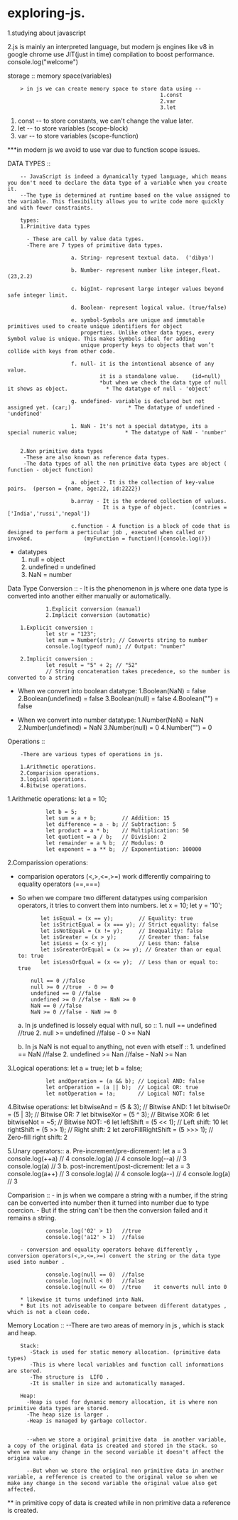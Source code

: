 # exploring-js.
1.studying about javascript

2.js is mainly an interpreted language, but modern js engines like v8 in google chrome use JIT(just in time) compilation to boost performance.
console.log("welcome")

storage ::  memory space(variables)
        
        > in js we can create memory space to store data using --
                                                    1.const
                                                    2.var
                                                    3.let
                                                    
 1. const -- to store constants, we can't change the value later.
 2. let -- to store variables (scope-block)
 3. var -- to store variables (scope-function)

 ***in modern js we avoid to use var due to function scope issues.



DATA TYPES ::

        -- JavaScript is indeed a dynamically typed language, which means you don't need to declare the data type of a variable when you create it. 
        --The type is determined at runtime based on the value assigned to the variable. This flexibility allows you to write code more quickly and with fewer constraints.

        types:
        1.Primitive data types

          - These are call by value data types.
          -There are 7 types of primitive data types.

                        a. String- represent textual data.  ('dibya')

                        b. Number- represent number like integer,float. (23,2.2)

                        c. bigInt- represent large integer values beyond safe integer limit. 

                        d. Boolean- represent logical value. (true/false)

                        e. symbol-Symbols are unique and immutable primitives used to create unique identifiers for object 
                           properties. Unlike other data types, every Symbol value is unique. This makes Symbols ideal for adding 
                           unique property keys to objects that won’t collide with keys from other code.

                        f. null- it is the intentional absence of any value.
                                 it is a standalone value.    (id=null)
                                 *but when we check the data type of null it shows as object.            * The datatype of null - 'object'

                        g. undefined- variable is declared but not assigned yet. (car;)                  * The datatype of undefined - 'undefined'

                        1. NaN - It's not a special datatype, its a special numeric value;               * The datatype of NaN - 'number'


        2.Non primitive data types
         -These are also known as reference data types.
         -The data types of all the non primitive data types are object ( function - object function)

                        a. object - It is the collection of key-value pairs.  (person = {name, age:22, id:2222})

                        b.array - It is the ordered collection of values.
                                  It is a type of object.     (contries = ['India','russi','nepal'])

                        c.function - A function is a block of code that is designed to perform a perticular job , executed when called or invoked.                (myFunction = function(){console.log()})

* datatypes
  1. null = object
  2. undefined = undefined
  3. NaN = number


Data Type Conversion ::
                - It is the phenomenon in js where one data type is converted into another either manually or automatically.

                1.Explicit conversion (manual)
                2.Implicit conversion (automatic)

        1.Explicit conversion :
                let str = "123";
                let num = Number(str); // Converts string to number
                console.log(typeof num); // Output: "number"

        2.Implicit conversion :
                let result = "5" + 2; // "52"
                // String concatenation takes precedence, so the number is converted to a string

* When we convert into boolean datatype:
                  1.Boolean(NaN) = false
                  2.Boolean(undefined) = false
                  3.Boolean(null) = false
                  4.Boolean("") = false

* When we convert into number datatype:
                  1.Number(NaN) = NaN
                  2.Number(undefined) = NaN
                  3.Number(null) = 0
                  4.Number("") = 0               

Operations ::

        -There are various types of operations in js.

        1.Arithmetic operations.
        2.Comparision operations.
        3.logical operations.
        4.Bitwise operations.

   1.Arithmetic operations:
                let a = 10;

                let b = 5;
                let sum = a + b;        // Addition: 15
                let difference = a - b; // Subtraction: 5
                let product = a * b;    // Multiplication: 50
                let quotient = a / b;   // Division: 2
                let remainder = a % b;  // Modulus: 0
                let exponent = a ** b;  // Exponentiation: 100000
   
   2.Comparission operations:
   * comparision operators (<,>,<=,>=) work differently compairing to equality operators (==,===)
   * So when we compare two different datatypes using comparision operators, it tries to convert them into numbers.
                let x = 10;
                let y = '10';

                let isEqual = (x == y);        // Equality: true
                let isStrictEqual = (x === y); // Strict equality: false
                let isNotEqual = (x != y);     // Inequality: false
                let isGreater = (x > y);       // Greater than: false
                let isLess = (x < y);          // Less than: false
                let isGreaterOrEqual = (x >= y); // Greater than or equal to: true
                let isLessOrEqual = (x <= y);  // Less than or equal to: true

             null == 0 //false
             null >= 0 //true  - 0 >= 0
             undefined == 0 //false
             undefined >= 0 //false - NaN >= 0
             NaN == 0 //false
             NaN >= 0 //false - NaN >= 0

     a. In js undefined is lossely equal with null, so ::
             1. null == undefined //true
             2. null >= undefined //false  - 0 >= NaN

     b. In js NaN is not equal to anything, not even with etself ::
             1. undefined == NaN //false
             2. undefined >= Nan //false - NaN >= Nan
             

   3.Logical operations:
                let a = true;
                let b = false;

                let andOperation = (a && b); // Logical AND: false
                let orOperation = (a || b);  // Logical OR: true
                let notOperation = !a;       // Logical NOT: false

   4.Bitwise operations:
                let bitwiseAnd = (5 & 3);   // Bitwise AND: 1
                let bitwiseOr = (5 | 3);    // Bitwise OR: 7
                let bitwiseXor = (5 ^ 3);   // Bitwise XOR: 6
                let bitwiseNot = ~5;        // Bitwise NOT: -6
                let leftShift = (5 << 1);   // Left shift: 10
                let rightShift = (5 >> 1);  // Right shift: 2
                let zeroFillRightShift = (5 >>> 1); // Zero-fill right shift: 2

  5.Unary operators::
                a. Pre-increment/pre-dicrement:
                        let a = 3
                        console.log(++a)     // 4
                        console.log(a)      // 4
                        console.log(--a)    // 3  
                        console.log(a)      // 3
                b. post-increment/post-dicrement:
                        let a = 3
                        console.log(a++)     // 3
                        console.log(a)       // 4
                        console.log(a--)     // 4 
                        console.log(a)       // 3
                


Comparision ::
        - in js when we compare a string with a number, if the string can be converted into number then it turned into number due to type coercion.
        - But if the string can't be then the conversion failed and it remains a string.

                console.log('02' > 1)   //true
                console.log('a12' > 1)  //false

        - conversion and equality operators behave differently , conversion operators(<,>,<=,>=) convert the string or the data type used into number .

                console.log(null == 0)  //false
                console.log(null < 0)   //false
                console.log(null <= 0)  //true    it converts null into 0 

        * likewise it turns undefined into NaN.
        * But its not adviseable to compare between different datatypes , which is not a clean code.




Memory Location ::
        --There are two areas of memory in js , which is stack and heap.

        Stack:
           -Stack is used for static memory allocation. (primitive data types)
           -This is where local variables and function call informations are stored.
           -The structure is  LIFO .
           -It is smaller in size and automatically managed.

        Heap:
          -Heap is used for dynamic memory allocation, it is where non primitive data types are stored.
          -The heap size is larger .
          -Heap is managed by garbage collector.


          --when we store a original primitive data  in another variable, a copy of the original data is created and stored in the stack. so when we make any change in the second variable it doesn't affect the origina value.
          
          --But when we store the original non primitive data in another variable, a refference is created to the original value so when we make any change in the second variable the original value also get affected.


 ** in primitive copy of data is created while in non primitive data a reference is created.

